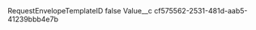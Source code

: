 <?xml version="1.0" encoding="UTF-8"?>
<CustomMetadata xmlns="http://soap.sforce.com/2006/04/metadata" xmlns:xsi="http://www.w3.org/2001/XMLSchema-instance" xmlns:xsd="http://www.w3.org/2001/XMLSchema">
    <label>RequestEnvelopeTemplateID</label>
    <protected>false</protected>
    <values>
        <field>Value__c</field>
        <value xsi:type="xsd:string">cf575562-2531-481d-aab5-41239bbb4e7b</value>
    </values>
</CustomMetadata>
